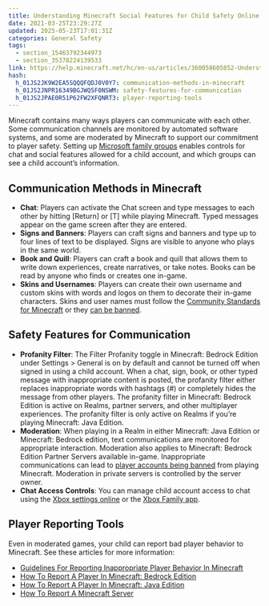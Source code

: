 ```yaml
---
title: Understanding Minecraft Social Features for Child Safety Online
date: 2021-03-25T23:29:27Z
updated: 2025-05-23T17:01:31Z
categories: General Safety
tags:
  - section_15463792344973
  - section_35378224139533
link: https://help.minecraft.net/hc/en-us/articles/360058605852-Understanding-Minecraft-Social-Features-for-Child-Safety-Online
hash:
  h_01JS2JK9W2EA5SQQQFQDJ0V0Y7: communication-methods-in-minecraft
  h_01JS2JNPR16349BGJWQ5F0NSWM: safety-features-for-communication
  h_01JS2JPAE0R51P62FW2XFQNRT3: player-reporting-tools
---
```


Minecraft contains many ways players can communicate with each other. Some communication channels are monitored by automated software systems, and some are moderated by Minecraft to support our commitment to player safety. Setting up [Microsoft family groups](../Resources-for-Families/Set-Up-Microsoft-Family-Groups-for-Parental-Controls-in-Minecraft-Bedrock-Edition.md) enables controls for chat and social features allowed for a child account, and which groups can see a child account’s information.

## Communication Methods in Minecraft

- **Chat**: Players can activate the Chat screen and type messages to each other by hitting \[Return\] or \[T\] while playing Minecraft. Typed messages appear on the game screen after they are entered.
- **Signs and Banners**: Players can craft signs and banners and type up to four lines of text to be displayed. Signs are visible to anyone who plays in the same world.
- **Book and Quill**: Players can craft a book and quill that allows them to write down experiences, create narratives, or take notes. Books can be read by anyone who finds or creates one in-game.
- **Skins and Usernames**: Players can create their own username and custom skins with words and logos on them to decorate their in-game characters. Skins and user names must follow the [Community Standards for Minecraft](https://www.minecraft.net/en-us/community-standards) or they [can be banned](../Player-Reporting-Bans/Update-Banned-Skins-or-Usernames-in-Minecraft.md).

## Safety Features for Communication

- **Profanity Filter**: The Filter Profanity toggle in Minecraft: Bedrock Edition under Settings \> General is on by default and cannot be turned off when signed in using a child account. When a chat, sign, book, or other typed message with inappropriate content is posted, the profanity filter either replaces inappropriate words with hashtags (#) or completely hides the message from other players. The profanity filter in Minecraft: Bedrock Edition is active on Realms, partner servers, and other multiplayer experiences. The profanity filter is only active on Realms if you’re playing Minecraft: Java Edition.
- **Moderation**: When playing in a Realm in either Minecraft: Java Edition or Minecraft: Bedrock edition, text communications are monitored for appropriate interaction. Moderation also applies to Minecraft: Bedrock Edition Partner Servers available in-game. Inappropriate communications can lead to [player accounts being banned](../Player-Reporting-Bans/Banned-Minecraft-Accounts-and-the-Appeal-Process.md) from playing Minecraft. Moderation in private servers is controlled by the server owner.
- **Chat Access Controls**: You can manage child account access to chat using the [Xbox settings online](../Account-Settings/Managing-Child-Account-Social-Settings-Using-Xbox-Settings-Online.md) or the [Xbox Family app](../Account-Settings/Managing-Child-Account-Social-Settings-Using-the-Xbox-Family-App.md).

## Player Reporting Tools

Even in moderated games, your child can report bad player behavior to Minecraft. See these articles for more information:

- [Guidelines For Reporting Inappropriate Player Behavior In Minecraft](../Player-Reporting-Bans/Guidelines-for-Reporting-Inappropriate-Player-Behavior-in-Minecraft.md)
- [How To Report A Player In Minecraft: Bedrock Edition](../Player-Reporting-Bans/Report-a-Player-in-Minecraft-Bedrock-Edition.md)
- [How To Report A Player In Minecraft: Java Edition](../Player-Reporting-Bans/Report-a-Player-in-Minecraft-Java-Edition.md)
- [How To Report A Minecraft Server](../Player-Reporting-Bans/How-to-Report-a-Minecraft-Server.md)
